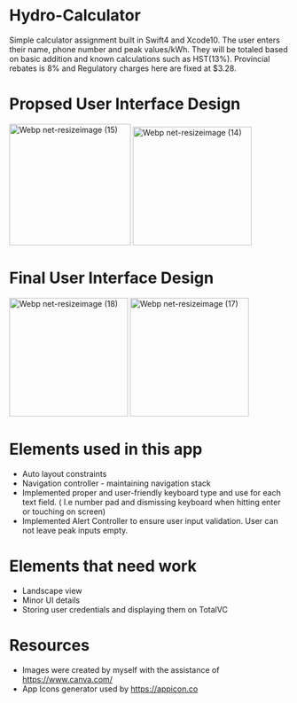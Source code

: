 # Hydro-Calculator
Simple calculator assignment built in Swift4 and Xcode10. The user enters their name, phone number and peak values/kWh. They will be totaled based on basic addition and known calculations such as HST(13%). Provincial rebates is 8% and Regulatory charges here are fixed at $3.28.

# Propsed User Interface Design 

<img width="219" alt="Webp net-resizeimage (15)" src="https://user-images.githubusercontent.com/39067937/65834063-3220c380-e2a5-11e9-996e-731a0ca709d2.png">      <img width="214" alt="Webp net-resizeimage (14)" src="https://user-images.githubusercontent.com/39067937/65834025-d6eed100-e2a4-11e9-99fa-488e62a0e64d.png"> 


# Final User Interface Design 
<img width="214" alt="Webp net-resizeimage (18)" src="https://user-images.githubusercontent.com/39067937/65834209-de16de80-e2a6-11e9-86d3-7bf1a53730f4.png">      <img width="214" alt="Webp net-resizeimage (17)" src="https://user-images.githubusercontent.com/39067937/65834182-7f516500-e2a6-11e9-9460-574fbf061e5d.png">

# Elements used in this app

- Auto layout constraints 
- Navigation controller - maintaining navigation stack 
- Implemented proper and user-friendly keyboard type and use for each text field. ( I.e number pad and dismissing keyboard when hitting enter or touching on screen)
- Implemented Alert Controller to ensure user input validation. User can not leave peak inputs empty. 


# Elements that need work 

- Landscape view 
- Minor UI details 
- Storing user credentials and displaying them on TotalVC 


# Resources 
- Images were created by myself with the assistance of https://www.canva.com/
- App Icons generator used by https://appicon.co
